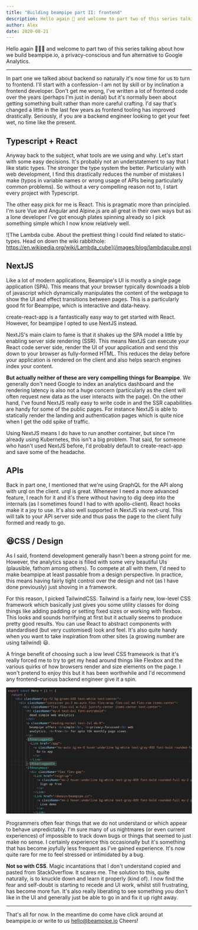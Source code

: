 ```yaml
---
title: "Building beampipe part II: frontend"
description: Hello again 👋 and welcome to part two of this series talking about how we build beampipe.io, a privacy-conscious and fun alternative to Google Analytics. In part one we talked about backend so…
author: Alex
date: 2020-08-21
---
```


Hello again 👋👋👋 and welcome to part two of this series talking about how we build beampipe.io, a privacy-conscious and fun alternative to Google Analytics.

---

In part one we talked about backend so naturally it's now time for us to turn to frontend. I'll start with a confession - I am not by skill or by inclination a frontend developer. Don't get me wrong, I've written a lot of frontend code over the years (perhaps I'm just in denial) but it's normally been about getting something built rather than more careful crafting. I'd say that's changed a little in the last few years as frontend tooling has improved drastically. Seriously, if you are a backend engineer looking to get your feet wet, no time like the present.

## Typescript + React
Anyway back to the subject, what tools are we using and why. Let's start with some easy decisions. It's probably not an understatement to say that I like static types. The stronger the type system the better. Particularly with web development, I find this drastically reduces the number of mistakes I make (typos in variable names or wrong usage of APIs being particularly common problems). So without a very compelling reason not to, I start every project with Typescript.

The other easy pick for me is React. This is pragmatic more than principled. I'm sure Vue and Angular and Alpine.js are all great in their own ways but as a lone developer I've got enough plates spinning already so I pick something simple which I now know relatively well.

![The Lambda cube. About the prettiest thing I could find related to static-types. Head on down the wiki rabbithole: https://en.wikipedia.org/wiki/Lambda_cube](/images/blog/lambdacube.png)

## NextJS
Like a lot of modern applications, Beampipe's UI is mostly a single page application (SPA). This means that your browser typically downloads a blob of javascript which dynamically manipulates the content of the webpage to show the UI and effect transitions between pages. This is a particularly good fit for Beampipe, which is interactive and data-heavy.

create-react-app is a fantastically easy way to get started with React. However, for beampipe I opted to use NextJS instead.

NextJS's main claim to fame is that it shakes up the SPA model a little by enabling server side rendering (SSR). This means NextJS can execute your React code server side, render the UI of your application and send this down to your browser as fully-formed HTML. This reduces the delay before your application is rendered on the client and also helps search engines index your content.

**But actually neither of these are very compelling things for Beampipe**. We generally don't need Google to index an analytics dashboard and the rendering latency is also not a huge concern (particularly as the client will often request new data as the user interacts with the page). On the other hand, I've found NextJS really easy to write code in and the SSR capabilities are handy for some of the public pages. For instance NextJS is able to statically render the landing and authentication pages which is quite nice when I get the odd spike of traffic.

Using NextJS means I do have to run another container, but since I'm already using Kubernetes, this isn't a big problem. That said, for someone who hasn't used NextJS before, I'd probably default to create-react-app and save some of the headache.

## APIs
Back in part one, I mentioned that we're using GraphQL for the API along with urql on the client. urql is great. Whenever I need a more advanced feature, I reach for it and it's there without having to dig deep into the internals (as I sometimes found I had to with apollo-client). React hooks make it a joy to use. It's also well supported in NextJS via next-urql. This will talk to your API server side and thus pass the page to the client fully formed and ready to go.

## 😆CSS / Design
As I said, frontend development generally hasn't been a strong point for me. However, the analytics space is filled with some very beautiful UIs (plausible, fathom among others). To compete at all with them, I'd need to make beampipe at least passable from a design perspective. In practice, this means having fairly tight control over the design and not (as I have done previously) just shoving in a framework.

For this reason, I picked TailwindCSS. Tailwind is a fairly new, low-level CSS framework which basically just gives you some utility classes for doing things like adding padding or setting fixed sizes or working with flexbox. This looks and sounds horrifying at first but it actually seems to produce pretty good results. You can use React to abstract components with standardised (but very customised) look and feel. It's also quite handy when you want to take inspiration from other sites (a growing number are using tailwind) 😃.

A fringe benefit of choosing such a low level CSS framework is that it's really forced me to try to get my head around things like Flexbox and the various quirks of how browsers render and size elements on the page. I won't pretend to enjoy this but it has been worthwhile and I'd recommend any frontend-curious backend engineer give it a spin.

![Real life Tailwind code from Beampipe's landing page. Looks gross. Actually not half bad.](/images/blog/css.png)

Programmers often fear things that we do not understand or which appear to behave unpredictably. I'm sure many of us nightmares (or even current experiences) of impossible to track down bugs or things that seemed to just make no sense. I certainly experience this occasionally but it's something that has become joyfully less frequent as I've gained experience. It's now quite rare for me to feel stressed or intimidated by a bug.

**Not so with CSS**. Magic incantations that I don't understand copied and pasted from StackOverflow. It scares me. The solution to this, quite naturally, is to knuckle down and learn it properly (kind of). I now find the fear and self-doubt is starting to recede and UI work, whilst still frustrating, has become more fun. It's also really liberating to see something you don't like in the UI and generally just be able to go in and fix it up right away.


---

That's all for now. In the meantime do come have click around at beampipe.io or write to us [hello@beampipe.io](mailto:hello@beampipe.io) Cheers!